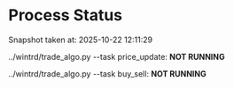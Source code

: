 # Process Status

Snapshot taken at: 2025-10-22 12:11:29

../wintrd/trade_algo.py --task price_update: **NOT RUNNING**

../wintrd/trade_algo.py --task buy_sell: **NOT RUNNING**

